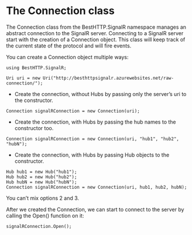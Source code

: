 # The Connection class
The Connection class from the BestHTTP.SignalR namespace manages an abstract connection to the SignalR server. Connecting to a SignalR server start with the creation of a Connection object.
This class will keep track of the current state of the protocol and will fire events.

You can create a Connection object multiple ways:

```language-csharp
using BestHTTP.SignalR;

Uri uri = new Uri("http://besthttpsignalr.azurewebsites.net/raw-connection/");
```

- Create the connection, without Hubs by passing only the server’s uri to the constructor.

```language-csharp
Connection signalRConnection = new Connection(uri);
```

-  Create the connection, with Hubs by passing the hub names to the constructor too.

```language-csharp
Connection signalRConnection = new Connection(uri, "hub1", "hub2", "hubN");
```

-  Create the connection, with Hubs by passing Hub objects to the constructor.

```language-csharp
Hub hub1 = new Hub("hub1");
Hub hub2 = new Hub("hub2");
Hub hubN = new Hub("hubN");
Connection signalRConnection = new Connection(uri, hub1, hub2, hubN);
```

You can’t mix options 2 and 3.

After we created the Connection, we can start to connect to the server by calling the Open() function on it:

```language-csharp
signalRConnection.Open();
```
